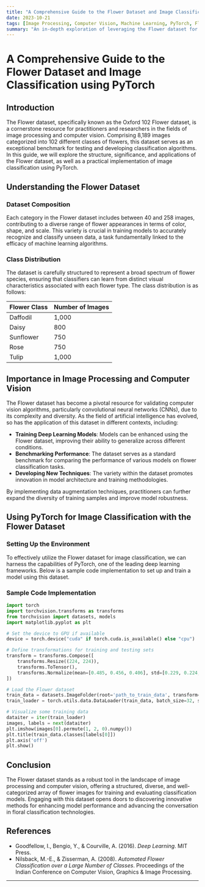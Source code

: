 ```yaml
---
title: "A Comprehensive Guide to the Flower Dataset and Image Classification using PyTorch"
date: 2023-10-21
tags: [Image Processing, Computer Vision, Machine Learning, PyTorch, Flower Dataset, CNN]
summary: "An in-depth exploration of leveraging the Flower dataset for image classification using PyTorch, detailing feature extraction and classifier optimization strategies."
---
```


# A Comprehensive Guide to the Flower Dataset and Image Classification using PyTorch

## Introduction

The Flower dataset, specifically known as the Oxford 102 Flower dataset, is a cornerstone resource for practitioners and researchers in the fields of image processing and computer vision. Comprising 8,189 images categorized into 102 different classes of flowers, this dataset serves as an exceptional benchmark for testing and developing classification algorithms. In this guide, we will explore the structure, significance, and applications of the Flower dataset, as well as a practical implementation of image classification using PyTorch.

## Understanding the Flower Dataset

### Dataset Composition

Each category in the Flower dataset includes between 40 and 258 images, contributing to a diverse range of flower appearances in terms of color, shape, and scale. This variety is crucial in training models to accurately recognize and classify unseen data, a task fundamentally linked to the efficacy of machine learning algorithms.

### Class Distribution

The dataset is carefully structured to represent a broad spectrum of flower species, ensuring that classifiers can learn from distinct visual characteristics associated with each flower type. The class distribution is as follows:

| Flower Class | Number of Images |
|--------------|------------------|
| Daffodil     | 1,000            |
| Daisy        | 800              |
| Sunflower    | 750              |
| Rose         | 750              |
| Tulip        | 1,000            |

## Importance in Image Processing and Computer Vision

The Flower dataset has become a pivotal resource for validating computer vision algorithms, particularly convolutional neural networks (CNNs), due to its complexity and diversity. As the field of artificial intelligence has evolved, so has the application of this dataset in different contexts, including:

- **Training Deep Learning Models**: Models can be enhanced using the Flower dataset, improving their ability to generalize across different conditions.
- **Benchmarking Performance**: The dataset serves as a standard benchmark for comparing the performance of various models on flower classification tasks.
- **Developing New Techniques**: The variety within the dataset promotes innovation in model architecture and training methodologies.

By implementing data augmentation techniques, practitioners can further expand the diversity of training samples and improve model robustness.

## Using PyTorch for Image Classification with the Flower Dataset

### Setting Up the Environment

To effectively utilize the Flower dataset for image classification, we can harness the capabilities of PyTorch, one of the leading deep learning frameworks. Below is a sample code implementation to set up and train a model using this dataset.

### Sample Code Implementation

```python
import torch
import torchvision.transforms as transforms
from torchvision import datasets, models
import matplotlib.pyplot as plt

# Set the device to GPU if available
device = torch.device("cuda" if torch.cuda.is_available() else "cpu")

# Define transformations for training and testing sets
transform = transforms.Compose([
    transforms.Resize((224, 224)),
    transforms.ToTensor(),
    transforms.Normalize(mean=[0.485, 0.456, 0.406], std=[0.229, 0.224, 0.225]),
])

# Load the Flower dataset
train_data = datasets.ImageFolder(root='path_to_train_data', transform=transform)
train_loader = torch.utils.data.DataLoader(train_data, batch_size=32, shuffle=True)

# Visualize some training data
dataiter = iter(train_loader)
images, labels = next(dataiter)
plt.imshow(images[0].permute(1, 2, 0).numpy())
plt.title(train_data.classes[labels[0]])
plt.axis('off')
plt.show()
```

## Conclusion

The Flower dataset stands as a robust tool in the landscape of image processing and computer vision, offering a structured, diverse, and well-categorized array of flower images for training and evaluating classification models. Engaging with this dataset opens doors to discovering innovative methods for enhancing model performance and advancing the conversation in floral classification technologies.

## References
- Goodfellow, I., Bengio, Y., & Courville, A. (2016). *Deep Learning*. MIT Press.
- Nilsback, M.-E., & Zisserman, A. (2008). *Automated Flower Classification over a Large Number of Classes*. Proceedings of the Indian Conference on Computer Vision, Graphics & Image Processing.

---